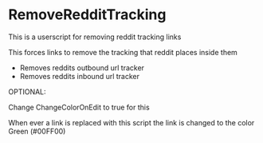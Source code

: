 # RemoveRedditTracking
This is a userscript for removing reddit tracking links


This forces links to remove the tracking that reddit places inside them

* Removes reddits outbound url tracker
* Removes reddits inbound url tracker


OPTIONAL:

Change ChangeColorOnEdit to true for this

When ever a link is replaced with this script the link is changed to the color Green (#00FF00)
